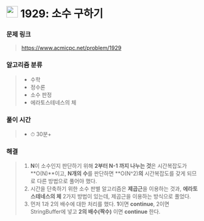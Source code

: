 # <img src="https://static.solved.ac/tier_small/9.svg" width=30> 1929: 소수 구하기

### 문제 링크

> https://www.acmicpc.net/problem/1929

### 알고리즘 분류
>- 수학
>- 정수론
>- 소수 판정
>- 에라토스테네스의 체

### 풀이 시간

> - ⏱ 30분+

### 해결

> 1. **N**이 소수인지 판단하기 위해 **2부터 N-1 까지 나누는 것**은 시간복잡도가 **O(N)**이고, **N개의 수**를 판단하면 **O(N^2)**의** 시간복잡도를 갖게 되므로 다른 방법으로 풀어야 했다.
> 2. 시간을 단축하기 위한 소수 판별 알고리즘은 **제곱근**을 이용하는 것과, **에라토스테네스의 체** 2가지 방법이 있는데, 제곱근을 이용하는 방식으로 풀었다.
> 3. 먼저 1과 2의 배수에 대한 처리를 했다. **1**이면 **continue**, 2이면 StringBuffer에 넣고 **2의 배수(짝수)** 이면 **continue** 한다.